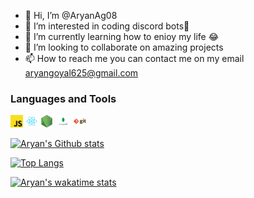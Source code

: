 - 👋 Hi, I’m @AryanAg08
- 👀 I’m interested in coding discord bots🤖
- 🌱 I’m currently learning how to enioy my life 😂
- 💞️ I’m looking to collaborate on amazing projects
- 📫 How to reach me you can contact me on my email aryangoyal625@gmail.com


### Languages and Tools
<code><img height="20" src= "https://github.com/AryanAg08/AryanAg08/blob/main/js.png"></code>
<code><img height="20" src= "https://raw.githubusercontent.com/github/explore/80688e429a7d4ef2fca1e82350fe8e3517d3494d/topics/react/react.png"></code>
<code><img height="20" src= "https://raw.githubusercontent.com/github/explore/80688e429a7d4ef2fca1e82350fe8e3517d3494d/topics/nodejs/nodejs.png"></code>
<code><img height="20" src= "https://github.com/AryanAg08/AryanAg08/blob/main/mongo.png"></code>
<code><img height="20" src="https://raw.githubusercontent.com/github/explore/80688e429a7d4ef2fca1e82350fe8e3517d3494d/topics/git/git.png"></code>

[![Aryan's Github stats](https://github-readme-stats.vercel.app/api?username=AryanAg08&theme=dracula&show_icons=true)](https://github.com/anuraghazra/github-readme-stats)

[![Top Langs](https://github-readme-stats.vercel.app/api/top-langs/?username=AryanAg08)](https://github.com/anuraghazra/github-readme-stats)


[![Aryan's wakatime stats](https://github-readme-stats.vercel.app/api/wakatime?username=Ag_08)](https://github.com/anuraghazra/github-readme-stats)
